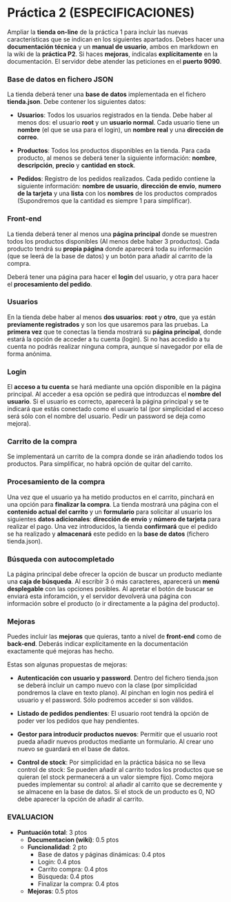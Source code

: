 # Práctica 2 (ESPECIFICACIONES)

Ampliar la **tienda on-line** de la práctica 1 para incluir las nuevas características que se indican en los siguientes apartados. Debes hacer una **documentación técnica** y un **manual de usuario**, ambos en markdown en la wiki de la **práctica P2**. Si haces **mejoras**, índicalas **explícitamente** en la documentación. El servidor debe atender las peticiones en el **puerto 9090**.

### Base de datos en fichero JSON

La tienda deberá tener una **base de datos** implementada en el fichero **tienda.json**. Debe contener los siguientes datos:

- **Usuarios**: Todos los usuarios registrados en la tienda. Debe haber al menos dos: el usuario **root** y un **usuario normal**. Cada usuario tiene un **nombre** (el que se usa para el login), un **nombre real** y una **dirección de correo**.

- **Productos**: Todos los productos disponibles en la tienda. Para cada producto, al menos se deberá tener la siguiente información: **nombre**, **descripción**, **precio** y **cantidad en stock**.

- **Pedidos**: Registro de los pedidos realizados. Cada pedido contiene la siguiente información: **nombre de usuario**, **dirección de envío**, **numero de la tarjeta** y una **lista** con los **nombres** de los productos comprados (Supondremos que la cantidad es siempre 1 para simplificar).

### Front-end

La tienda deberá tener al menos una **página principal** donde se muestren todos los productos disponibles (Al menos debe haber 3 productos). Cada producto tendrá su **propia página** donde aparecerá toda su información (que se leerá de la base de datos) y un botón para añadir al carrito de la compra.

Deberá tener una página para hacer el **login** del usuario, y otra para hacer el **procesamiento del pedido**.

### Usuarios

En la tienda debe haber al menos **dos usuarios**: **root** y **otro**, que ya están **previamente registrados** y son los que usaremos para las pruebas. La **primera vez** que te conectas la tienda mostrará su **página principal**, donde estará la opción de acceder a tu cuenta (login). Si no has accedido a tu cuenta no podrás realizar ninguna compra, aunque sí navegador por ella de forma anónima.

### Login

El **acceso a tu cuenta** se hará mediante una opción disponible en la página principal. Al acceder a esa opción se pedirá que introduzcas el **nombre del usuario**. Si el usuario es correcto, aparecerá la página principal y se te indicará que estás conectado como el usuario tal (por simplicidad el acceso será sólo con el nombre del usuario. Pedir un password se deja como mejora).

### Carrito de la compra

Se implementará un carrito de la compra donde se irán añadiendo todos los productos. Para simplificar, no habrá opción de quitar del carrito.

### Procesamiento de la compra

Una vez que el usuario ya ha metido productos en el carrito, pinchará en una opción para **finalizar la compra**. La tienda mostrará una página con el **contenido actual del carrito** y un **formulario** para solicitar al usuario los siguientes **datos adicionales**: **dirección de envío** y **número de tarjeta** para realizar el pago. Una vez introducidos, la tienda **confirmará** que el pedido se ha realizado y **almacenará** este pedido en la **base de datos** (fichero tienda.json).

### Búsqueda con autocompletado

La página principal debe ofrecer la opción de buscar un producto mediante una **caja de búsqueda**. Al escribir 3 ó más caracteres, aparecerá un **menú desplegable** con las opciones posibles. Al apretar el botón de buscar se enviará esta inforamción, y el servidor devolverá una página con información sobre el producto (o ir directamente a la página del producto).

### Mejoras

Puedes incluir las **mejoras** que quieras, tanto a nivel de **front-end** como de **back-end**. Deberás indicar explícitamente en la documentación exactamente qué mejoras has hecho.

Estas son algunas propuestas de mejoras:

- **Autenticación con usuario y password**. Dentro del fichero tienda.json se deberá incluir un campo nuevo con la clase (por simplicidad pondremos la clave en texto plano). Al pinchan en login nos pedirá el usuario y el password. Sólo podremos acceder si son válidos.

- **Listado de pedidos pendientes**: El usuario root tendrá la opción de poder ver los pedidos que hay pendientes.

- **Gestor para introducir productos nuevos**: Permitir que el usuario root pueda añadir nuevos productos mediante un formulario. Al crear uno nuevo se guardará en el base de datos.

- **Control de stock**: Por simplicidad en la práctica básica no se lleva control de stock: Se pueden añadir al carrito todos los productos que se quieran (el stock permanecerá a un valor siempre fijo). Como mejora puedes implementar su control: al añadir al carrito que se decremente y se almacene en la base de datos. Si el stock de un producto es 0, NO debe aparecer la opción de añadir al carrito.

### EVALUACION

- **Puntuación total**: 3 ptos
  - **Documentacion (wiki)**: 0.5 ptos
  - **Funcionalidad**: 2 pto
    - Base de datos y páginas dinámicas: 0.4 ptos
    - Login: 0.4 ptos
    - Carrito compra: 0.4 ptos
    - Búsqueda: 0.4 ptos
    - Finalizar la compra: 0.4 ptos
  - **Mejoras**: 0.5 ptos

